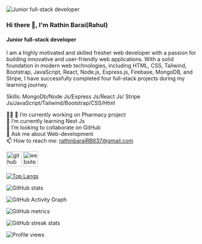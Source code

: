 ![Junior full-stack developer ](https://i.ibb.co/8b53c0s/1.jpg)
### Hi there 👋, I'm Rathin Barai(Rahul)
#### Junior full-stack developer 

I am a highly motivated and skilled fresher web developer with a passion for building innovative and user-friendly web applications. With a solid foundation in modern web technologies, including HTML, CSS, Tailwind, Bootstrap, JavaScript, React, Node.js, Express.js, Firebase, MongoDB, and Stripe, I have successfully completed four full-stack projects during my learning journey.

Skills: MongoDb/Node Js/Express Js/React Js/ Stripe Js/JavaScript/Tailwind/Bootstrap/CSS/Html

👨‍💻 🔭 I’m currently working on Pharmacy project  
🌱 I’m currently learning Next Js 
<br/>
 👯 I’m looking to collaborate on GitHub 
 <br/>
💬 Ask me about Web-development 
<br/>
 📫 How to reach me: rathinbaraiRB637@gmail.com 


[<img src='https://cdn.jsdelivr.net/npm/simple-icons@3.0.1/icons/github.svg' alt='github' height='40'>](https://github.com/Rathin7)  [<img src='https://cdn.jsdelivr.net/npm/simple-icons@3.0.1/icons/icloud.svg' alt='website' height='40'>](https://rathin-barai-rahul-portfolio.netlify.app/)  

[![Top Langs](https://github-readme-stats.vercel.app/api/top-langs/?username=Rathin7)](https://github.com/anuraghazra/github-readme-stats)

![GitHub stats](https://github-readme-stats.vercel.app/api?username=Rathin7&show_icons=true)  

![GitHub Activity Graph](https://activity-graph.herokuapp.com/graph?username=Rathin7)  

![GitHub metrics](https://metrics.lecoq.io/Rathin7)  

![GitHub streak stats](https://streak-stats.demolab.com/?user=Rathin7)  

![Profile views](https://gpvc.arturio.dev/Rathin7)  
